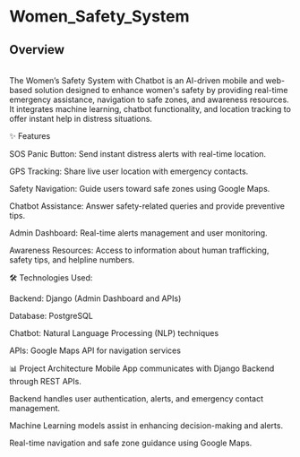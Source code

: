 # Women_Safety_System

<h2>Overview</h2> <br>
The Women’s Safety System with Chatbot is an AI-driven mobile and web-based solution designed to enhance women's safety by providing real-time emergency assistance, navigation to safe zones, and awareness resources. It integrates machine learning, chatbot functionality, and location tracking to offer instant help in distress situations.

✨ Features

SOS Panic Button: Send instant distress alerts with real-time location.

GPS Tracking: Share live user location with emergency contacts.

Safety Navigation: Guide users toward safe zones using Google Maps.

Chatbot Assistance: Answer safety-related queries and provide preventive tips.

Admin Dashboard: Real-time alerts management and user monitoring.

Awareness Resources: Access to information about human trafficking, safety tips, and helpline numbers.


🛠️ Technologies Used:

Backend: Django (Admin Dashboard and APIs)

Database: PostgreSQL

Chatbot: Natural Language Processing (NLP) techniques

APIs: Google Maps API for navigation services


📊 Project Architecture
Mobile App communicates with Django Backend through REST APIs.

Backend handles user authentication, alerts, and emergency contact management.

Machine Learning models assist in enhancing decision-making and alerts.

Real-time navigation and safe zone guidance using Google Maps.

